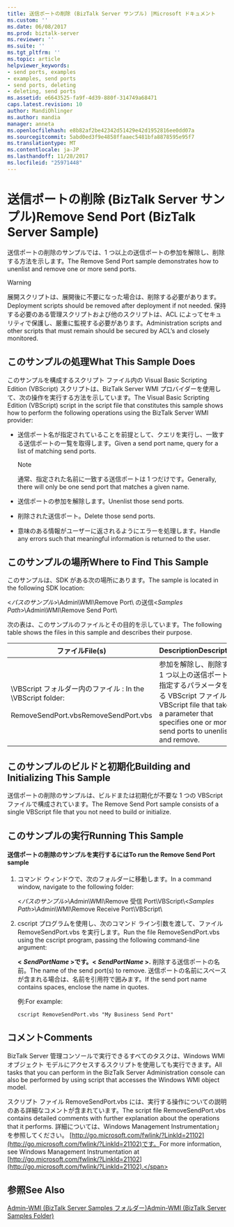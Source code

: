 ```yaml
---
title: 送信ポートの削除 (BizTalk Server サンプル) |Microsoft ドキュメント
ms.custom: ''
ms.date: 06/08/2017
ms.prod: biztalk-server
ms.reviewer: ''
ms.suite: ''
ms.tgt_pltfrm: ''
ms.topic: article
helpviewer_keywords:
- send ports, examples
- examples, send ports
- send ports, deleting
- deleting, send ports
ms.assetid: e6643525-fa9f-4d39-880f-314749a68471
caps.latest.revision: 10
author: MandiOhlinger
ms.author: mandia
manager: anneta
ms.openlocfilehash: e8b82af2be42342d51429e42d1952816ee0dd07a
ms.sourcegitcommit: 5abd0ed3f9e4858ffaaec5481bfa8878595e95f7
ms.translationtype: MT
ms.contentlocale: ja-JP
ms.lasthandoff: 11/28/2017
ms.locfileid: "25971448"
---
```

# <a name="remove-send-port-biztalk-server-sample"></a><span data-ttu-id="1f325-102">送信ポートの削除 (BizTalk Server サンプル)</span><span class="sxs-lookup"><span data-stu-id="1f325-102">Remove Send Port (BizTalk Server Sample)</span></span>
<span data-ttu-id="1f325-103">送信ポートの削除のサンプルでは、1 つ以上の送信ポートの参加を解除し、削除する方法を示します。</span><span class="sxs-lookup"><span data-stu-id="1f325-103">The Remove Send Port sample demonstrates how to unenlist and remove one or more send ports.</span></span>  
  
> [!WARNING]
>  <span data-ttu-id="1f325-104">展開スクリプトは、展開後に不要になった場合は、削除する必要があります。</span><span class="sxs-lookup"><span data-stu-id="1f325-104">Deployment scripts should be removed after deployment if not needed.</span></span> <span data-ttu-id="1f325-105">保持する必要のある管理スクリプトおよび他のスクリプトは、ACL によってセキュリティで保護し、厳重に監視する必要があります。</span><span class="sxs-lookup"><span data-stu-id="1f325-105">Administration scripts and other scripts that must remain should be secured by ACL’s and closely monitored.</span></span>  
  
## <a name="what-this-sample-does"></a><span data-ttu-id="1f325-106">このサンプルの処理</span><span class="sxs-lookup"><span data-stu-id="1f325-106">What This Sample Does</span></span>  
 <span data-ttu-id="1f325-107">このサンプルを構成するスクリプト ファイル内の Visual Basic Scripting Edition (VBScript) スクリプトは、BizTalk Server WMI プロバイダーを使用して、次の操作を実行する方法を示しています。</span><span class="sxs-lookup"><span data-stu-id="1f325-107">The Visual Basic Scripting Edition (VBScript) script in the script file that constitutes this sample shows how to perform the following operations using the BizTalk Server WMI provider:</span></span>  
  
-   <span data-ttu-id="1f325-108">送信ポート名が指定されていることを前提として、クエリを実行し、一致する送信ポートの一覧を取得します。</span><span class="sxs-lookup"><span data-stu-id="1f325-108">Given a send port name, query for a list of matching send ports.</span></span>  
  
    > [!NOTE]
    >  <span data-ttu-id="1f325-109">通常、指定された名前に一致する送信ポートは 1 つだけです。</span><span class="sxs-lookup"><span data-stu-id="1f325-109">Generally, there will only be one send port that matches a given name.</span></span>  
  
-   <span data-ttu-id="1f325-110">送信ポートの参加を解除します。</span><span class="sxs-lookup"><span data-stu-id="1f325-110">Unenlist those send ports.</span></span>  
  
-   <span data-ttu-id="1f325-111">削除された送信ポート。</span><span class="sxs-lookup"><span data-stu-id="1f325-111">Delete those send ports.</span></span>  
  
-   <span data-ttu-id="1f325-112">意味のある情報がユーザーに返されるようにエラーを処理します。</span><span class="sxs-lookup"><span data-stu-id="1f325-112">Handle any errors such that meaningful information is returned to the user.</span></span>  
  
## <a name="where-to-find-this-sample"></a><span data-ttu-id="1f325-113">このサンプルの場所</span><span class="sxs-lookup"><span data-stu-id="1f325-113">Where to Find This Sample</span></span>  
 <span data-ttu-id="1f325-114">このサンプルは、SDK がある次の場所にあります。</span><span class="sxs-lookup"><span data-stu-id="1f325-114">The sample is located in the following SDK location:</span></span>  
  
 <span data-ttu-id="1f325-115">\<*パスのサンプル*\>\Admin\WMI\Remove Port\ の送信</span><span class="sxs-lookup"><span data-stu-id="1f325-115">\<*Samples Path*\>\Admin\WMI\Remove Send Port\\</span></span>  
  
 <span data-ttu-id="1f325-116">次の表は、このサンプルのファイルとその目的を示しています。</span><span class="sxs-lookup"><span data-stu-id="1f325-116">The following table shows the files in this sample and describes their purpose.</span></span>  
  
|<span data-ttu-id="1f325-117">ファイル</span><span class="sxs-lookup"><span data-stu-id="1f325-117">File(s)</span></span>|<span data-ttu-id="1f325-118">Description</span><span class="sxs-lookup"><span data-stu-id="1f325-118">Description</span></span>|  
|---------------|-----------------|  
|<span data-ttu-id="1f325-119">\VBScript フォルダー内のファイル : </span><span class="sxs-lookup"><span data-stu-id="1f325-119">In the \VBScript folder:</span></span><br /><br /> <span data-ttu-id="1f325-120">RemoveSendPort.vbs</span><span class="sxs-lookup"><span data-stu-id="1f325-120">RemoveSendPort.vbs</span></span>|<span data-ttu-id="1f325-121">参加を解除し、削除する 1 つ以上の送信ポートを指定するパラメータを取る VBScript ファイル。</span><span class="sxs-lookup"><span data-stu-id="1f325-121">VBScript file that takes a parameter that specifies one or more send ports to unenlist and remove.</span></span>|  
  
## <a name="building-and-initializing-this-sample"></a><span data-ttu-id="1f325-122">このサンプルのビルドと初期化</span><span class="sxs-lookup"><span data-stu-id="1f325-122">Building and Initializing This Sample</span></span>  
 <span data-ttu-id="1f325-123">送信ポートの削除のサンプルは、ビルドまたは初期化が不要な 1 つの VBScript ファイルで構成されています。</span><span class="sxs-lookup"><span data-stu-id="1f325-123">The Remove Send Port sample consists of a single VBScript file that you not need to build or initialize.</span></span>  
  
## <a name="running-this-sample"></a><span data-ttu-id="1f325-124">このサンプルの実行</span><span class="sxs-lookup"><span data-stu-id="1f325-124">Running This Sample</span></span>  
  
#### <a name="to-run-the-remove-send-port-sample"></a><span data-ttu-id="1f325-125">送信ポートの削除のサンプルを実行するには</span><span class="sxs-lookup"><span data-stu-id="1f325-125">To run the Remove Send Port sample</span></span>  
  
1.  <span data-ttu-id="1f325-126">コマンド ウィンドウで、次のフォルダーに移動します。</span><span class="sxs-lookup"><span data-stu-id="1f325-126">In a command window, navigate to the following folder:</span></span>  
  
     <span data-ttu-id="1f325-127">\<*パスのサンプル*\>\Admin\WMI\Remove 受信 Port\VBScript\\</span><span class="sxs-lookup"><span data-stu-id="1f325-127">\<*Samples Path*\>\Admin\WMI\Remove Receive Port\VBScript\\</span></span>  
  
2.  <span data-ttu-id="1f325-128">cscript プログラムを使用し、次のコマンド ライン引数を渡して、ファイル RemoveSendPort.vbs を実行します。</span><span class="sxs-lookup"><span data-stu-id="1f325-128">Run the file RemoveSendPort.vbs using the cscript program, passing the following command-line argument:</span></span>  
  
     <span data-ttu-id="1f325-129">**\<** ***SendPortName* \>です。**</span><span class="sxs-lookup"><span data-stu-id="1f325-129">**\<** ***SendPortName* \>.**</span></span> <span data-ttu-id="1f325-130">削除する送信ポートの名前。</span><span class="sxs-lookup"><span data-stu-id="1f325-130">The name of the send port(s) to remove.</span></span> <span data-ttu-id="1f325-131">送信ポートの名前にスペースが含まれる場合は、名前を引用符で囲みます。</span><span class="sxs-lookup"><span data-stu-id="1f325-131">If the send port name contains spaces, enclose the name in quotes.</span></span>  
  
     <span data-ttu-id="1f325-132">例:</span><span class="sxs-lookup"><span data-stu-id="1f325-132">For example:</span></span>  
  
    ```  
    cscript RemoveSendPort.vbs "My Business Send Port"  
    ```  
  
## <a name="comments"></a><span data-ttu-id="1f325-133">コメント</span><span class="sxs-lookup"><span data-stu-id="1f325-133">Comments</span></span>  
 <span data-ttu-id="1f325-134">BizTalk Server 管理コンソールで実行できるすべてのタスクは、Windows WMI オブジェクト モデルにアクセスするスクリプトを使用しても実行できます。</span><span class="sxs-lookup"><span data-stu-id="1f325-134">All tasks that you can perform in the BizTalk Server Administration console can also be performed by using script that accesses the Windows WMI object model.</span></span>  
  
 <span data-ttu-id="1f325-135">スクリプト ファイル RemoveSendPort.vbs には、実行する操作についての説明のある詳細なコメントが含まれています。</span><span class="sxs-lookup"><span data-stu-id="1f325-135">The script file RemoveSendPort.vbs contains detailed comments with further explanation about the operations that it performs.</span></span> <span data-ttu-id="1f325-136">詳細については、Windows Management Instrumentation」を参照してください。 [http://go.microsoft.com/fwlink/?LinkId=21102](http://go.microsoft.com/fwlink/?LinkId=21102)です。</span><span class="sxs-lookup"><span data-stu-id="1f325-136">For more information, see Windows Management Instrumentation at [http://go.microsoft.com/fwlink/?LinkId=21102](http://go.microsoft.com/fwlink/?LinkId=21102).</span></span>  
  
## <a name="see-also"></a><span data-ttu-id="1f325-137">参照</span><span class="sxs-lookup"><span data-stu-id="1f325-137">See Also</span></span>  
 [<span data-ttu-id="1f325-138">Admin-WMI (BizTalk Server Samples フォルダー)</span><span class="sxs-lookup"><span data-stu-id="1f325-138">Admin-WMI (BizTalk Server Samples Folder)</span></span>](../core/admin-wmi-biztalk-server-samples-folder.md)